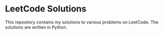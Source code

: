 # LeetCode Solutions

This repository contains my solutions to various problems on LeetCode. 
The solutions are written in Python.
